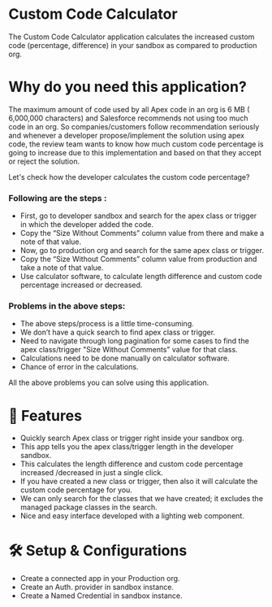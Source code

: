 # Custom Code Calculator
The Custom Code Calculator application calculates the increased custom code (percentage, difference) in your sandbox as compared to production org.

# Why do you need this application?
The maximum amount of code used by all Apex code in an org is 6 MB ( 6,000,000 characters) and Salesforce recommends not using too much code in an org. So companies/customers follow recommendation seriously and whenever a developer propose/implement the solution using apex code, the review team wants to know how much custom code percentage is going to increase due to this implementation and based on that they accept or reject the solution.

Let's check how the developer calculates the custom code percentage?

### Following are the steps :
* First, go to developer sandbox and search for the apex class or trigger in which the developer added the code.
* Copy the “Size Without Comments” column value from there and make a note of that value.
* Now, go to production org and search for the same apex class or trigger.
* Copy the “Size Without Comments” column value from production and take a note of that value.
* Use calculator software, to calculate length difference and custom code percentage increased or decreased.

### Problems in the above steps:
* The above steps/process is a little time-consuming.
* We don’t have a quick search to find apex class or trigger. 
* Need to navigate through long pagination for some cases to find the apex class/trigger "Size Without Comments" value for that class.
* Calculations need to be done manually on calculator software.
* Chance of error in the calculations.

All the above problems you can solve using this application.

# :high_brightness: Features
* Quickly search Apex class or trigger right inside your sandbox org.
* This app tells you the apex class/trigger length in the developer sandbox.
* This calculates the length difference and custom code percentage increased /decreased in just a single click.
* If you have created a new class or trigger, then also it will calculate the custom code percentage for you.
* We can only search for the classes that we have created; it excludes the managed package classes in the search.
* Nice and easy interface developed with a lighting web component.

# :hammer_and_wrench: Setup & Configurations
* Create a connected app in your Production org.
* Create an Auth. provider in sandbox instance.
* Create a Named Credential in sandbox instance.
